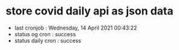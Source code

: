 # store covid daily api as json data

- last cronjob : Wednesday, 14 April 2021 00:43:22
- status og cron : success
- status daily cron : success
      
      